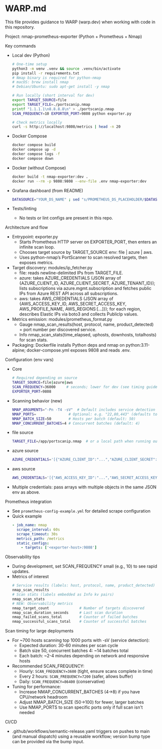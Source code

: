 # WARP.md

This file provides guidance to WARP (warp.dev) when working with code in this repository.

Project: nmap-prometheus-exporter (Python + Prometheus + Nmap)

Key commands

- Local dev (Python)
  ```bash path=null start=null
  # One-time setup
  python3 -m venv .venv && source .venv/bin/activate
  pip install -r requirements.txt
  # Nmap binary is required for python-nmap
  # macOS: brew install nmap
  # Debian/Ubuntu: sudo apt-get install -y nmap
  ```
  ```bash path=null start=null
  # Run locally (short interval for dev)
  export TARGET_SOURCE=file
  export TARGET_FILE=./portscanip.nmap
  printf "1.1.1.1\n8.8.8.8\n" > ./portscanip.nmap
  SCAN_FREQUENCY=10 EXPORTER_PORT=9808 python exporter.py
  ```
  ```bash path=null start=null
  # Check metrics locally
  curl -s http://localhost:9808/metrics | head -n 20
  ```

- Docker Compose
  ```bash path=null start=null
  docker compose build
  docker compose up -d
  docker compose logs -f
  docker compose down
  ```

- Docker (without Compose)
  ```bash path=null start=null
  docker build -t nmap-exporter:dev .
  docker run --rm -p 9808:9808 --env-file .env nmap-exporter:dev
  ```

- Grafana dashboard (from README)
  ```bash path=null start=null
  DATASOURCE="YOUR_DS_NAME" ; sed "s/PROMETHEUS_DS_PLACEHOLDER/$DATASOURCE/g" dashboard_template.json > nmap-exporter-dashboard.json
  ```

- Tests/linting
  - No tests or lint configs are present in this repo.

Architecture and flow

- Entrypoint: exporter.py
  - Starts Prometheus HTTP server on EXPORTER_PORT, then enters an infinite scan loop.
  - Chooses target source by TARGET_SOURCE env: file | azure | aws.
  - Uses python-nmap’s PortScanner to scan resolved targets, then exposes metrics.
- Target discovery: modules/ip_fetcher.py
  - file: reads newline-delimited IPs from TARGET_FILE.
  - azure: takes AZURE_CREDENTIALS (JSON array of {AZURE_CLIENT_ID, AZURE_CLIENT_SECRET, AZURE_TENANT_ID}); lists subscriptions via azure.mgmt.subscription and fetches public IPs from Azure REST API across all subscriptions.
  - aws: takes AWS_CREDENTIALS (JSON array of {AWS_ACCESS_KEY_ID, AWS_SECRET_ACCESS_KEY, AWS_PROFILE_NAME, AWS_REGIONS:[...]}); for each region, describes Elastic IPs via boto3 and collects PublicIp values.
- Metrics emission: modules/prometheus_format.py
  - Gauge nmap_scan_results(host, protocol, name, product_detected) = port number per discovered service.
  - Info nmap_scan_stats(time_elapsed, uphosts, downhosts, totalhosts) for scan stats.
- Packaging: Dockerfile installs Python deps and nmap on python:3.11-alpine; docker-compose.yml exposes 9808 and reads .env.

Configuration (env vars)

- Core
  ```bash path=null start=null
  # Required depending on source
  TARGET_SOURCE=file|azure|aws
  SCAN_FREQUENCY=36000     # seconds; lower for dev (see timing guidelines below)
  EXPORTER_PORT=9808
  ```
- Scanning behavior (new)
  ```bash path=null start=null
  NMAP_ARGUMENTS="-Pn -T4 -sV"  # Default includes service detection (-sV)
  NMAP_PORTS=               # Optional: e.g. "22,80,443" (defaults to top 1000 common ports)
  NMAP_BATCH_SIZE=50        # Hosts per batch (default: 50)
  NMAP_CONCURRENT_BATCHES=4 # Concurrent batches (default: 4)
  ```
- file source
  ```bash path=null start=null
  TARGET_FILE=/app/portscanip.nmap  # or a local path when running outside Docker
  ```
- azure source
  ```bash path=null start=null
  AZURE_CREDENTIALS='[{"AZURE_CLIENT_ID":"...","AZURE_CLIENT_SECRET":"...","AZURE_TENANT_ID":"..."}]'
  ```
- aws source
  ```bash path=null start=null
  AWS_CREDENTIALS='[{"AWS_ACCESS_KEY_ID":"...","AWS_SECRET_ACCESS_KEY":"...","AWS_PROFILE_NAME":"default","AWS_REGIONS":["eu-west-1"]}]'
  ```
- Multiple credentials: pass arrays with multiple objects in the same JSON env as above.

Prometheus integration

- See `prometheus-config-example.yml` for detailed scrape configuration
- Quick example
  ```yaml path=null start=null
  - job_name: nmap
    scrape_interval: 60s
    scrape_timeout: 30s
    metrics_path: /metrics
    static_configs:
      - targets: ['<exporter-host>:9808']
  ```

Observability tips

- During development, set SCAN_FREQUENCY small (e.g., 10) to see rapid updates.
- Metrics of interest
  ```bash path=null start=null
  # Service results (labels: host, protocol, name, product_detected)
  nmap_scan_results
  # Scan stats (labels embedded as Info kv pairs)
  nmap_scan_stats
  # NEW: Observability metrics
  nmap_target_count              # Number of targets discovered
  nmap_scan_duration_seconds     # Last scan duration
  nmap_failed_scans_total        # Counter of failed batches
  nmap_successful_scans_total    # Counter of successful batches
  ```

Scan timing for large deployments

- For ~700 hosts scanning top 1000 ports with -sV (service detection):
  - Expected duration: 30-60 minutes per scan cycle
  - Batch size 50, concurrent batches 4: ~14 batches total
  - Each batch: ~2-4 minutes depending on network and responsive hosts
- Recommended SCAN_FREQUENCY:
  - Hourly: `SCAN_FREQUENCY=3600` (tight, ensure scans complete in time)
  - Every 2 hours: `SCAN_FREQUENCY=7200` (safer, allows buffer)
  - Daily: `SCAN_FREQUENCY=86400` (conservative)
- Tuning for performance:
  - Increase NMAP_CONCURRENT_BATCHES (4→8) if you have CPU/network headroom
  - Adjust NMAP_BATCH_SIZE (50→100) for fewer, larger batches
  - Use NMAP_PORTS to scan specific ports only if full scan isn't needed

CI/CD

- .github/workflows/semantic-release.yaml triggers on pushes to main (and manual dispatch) using a reusable workflow; version bump type can be provided via the bump input.
